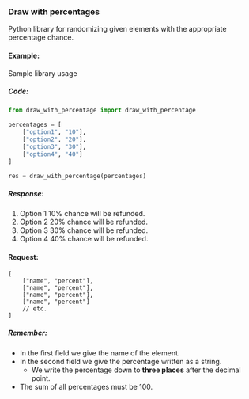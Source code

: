 ### Draw with percentages
Python library for randomizing given elements with the appropriate percentage chance.

#### Example:
Sample library usage

##### Code:
```python
from draw_with_percentage import draw_with_percentage

percentages = [
    ["option1", "10"],
    ["option2", "20"],
    ["option3", "30"],
    ["option4", "40"]
]

res = draw_with_percentage(percentages)
```

##### Response:
1. Option 1 10% chance will be refunded.
2. Option 2 20% chance will be refunded.
3. Option 3 30% chance will be refunded.
4. Option 4 40% chance will be refunded.


#### Request:
```json5
[
    ["name", "percent"],
    ["name", "percent"],
    ["name", "percent"],
    ["name", "percent"]
    // etc.
]
```
##### Remember:
* In the first field we give the name of the element.
* In the second field we give the percentage written as a string.
    * We write the percentage down to **three places** after the decimal point.
* The sum of all percentages must be 100.